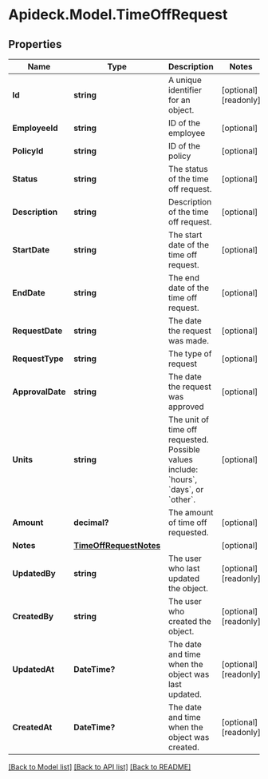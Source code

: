 # Apideck.Model.TimeOffRequest

## Properties

Name | Type | Description | Notes
------------ | ------------- | ------------- | -------------
**Id** | **string** | A unique identifier for an object. | [optional] [readonly] 
**EmployeeId** | **string** | ID of the employee | [optional] 
**PolicyId** | **string** | ID of the policy | [optional] 
**Status** | **string** | The status of the time off request. | [optional] 
**Description** | **string** | Description of the time off request. | [optional] 
**StartDate** | **string** | The start date of the time off request. | [optional] 
**EndDate** | **string** | The end date of the time off request. | [optional] 
**RequestDate** | **string** | The date the request was made. | [optional] 
**RequestType** | **string** | The type of request | [optional] 
**ApprovalDate** | **string** | The date the request was approved | [optional] 
**Units** | **string** | The unit of time off requested. Possible values include: &#x60;hours&#x60;, &#x60;days&#x60;, or &#x60;other&#x60;. | [optional] 
**Amount** | **decimal?** | The amount of time off requested. | [optional] 
**Notes** | [**TimeOffRequestNotes**](TimeOffRequestNotes.md) |  | [optional] 
**UpdatedBy** | **string** | The user who last updated the object. | [optional] [readonly] 
**CreatedBy** | **string** | The user who created the object. | [optional] [readonly] 
**UpdatedAt** | **DateTime?** | The date and time when the object was last updated. | [optional] [readonly] 
**CreatedAt** | **DateTime?** | The date and time when the object was created. | [optional] [readonly] 

[[Back to Model list]](../README.md#documentation-for-models) [[Back to API list]](../README.md#documentation-for-api-endpoints) [[Back to README]](../README.md)

